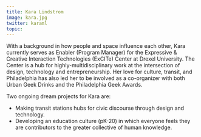 ```yaml
---
title: Kara Lindstrom
image: kara.jpg
twitter: karaml
topic: 
---
```


With a background in how people and space influence each other, Kara currently serves as Enabler (Program Manager) for the Expressive & Creative Interaction Technologies (ExCITe) Center at Drexel University. The Center is a hub for highly-multidisciplinary work at the intersection of design, technology and entrepreneurship. 
Her love for culture, transit, and Philadelphia has also led her to be involved as a co-organizer with both Urban Geek Drinks and the Philadelphia Geek Awards.

Two ongoing dream projects for Kara are:

- Making transit stations hubs for civic discourse through design and technology.
- Developing an education culture (pK-20) in which everyone feels they are contributors to the greater collective of human knowledge.